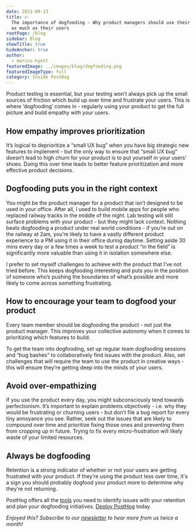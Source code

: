 ```yaml
---
date: 2021-09-13
title: >-
  The importance of dogfooding - Why product managers should use their product
  as much as their users
rootPage: /blog
sidebar: Blog
showTitle: true
hideAnchor: true
author:
  - marcus-hyett
featuredImage: ../images/blog/dogfooding.png
featuredImageType: full
category: Inside PostHog
---
```


Product testing is essential, but your testing won’t always pick up the small sources of friction which build up over time and frustrate your users. This is where ‘dogfooding’ comes in - regularly using your product to get the full picture and build empathy with your users.

## How empathy improves prioritization
It’s logical to deprioritize a “small UX bug” when you have big strategic new features to implement - but the only way to ensure that “small UX bug” doesn’t lead to high churn for your product is to put yourself in your users’ shoes. Doing this over time leads to better feature prioritization and more effective product decisions.

## Dogfooding puts you in the right context
You might be the product manager for a product that isn’t designed to be used in your office. After all, I used to build mobile apps for people who replaced railway tracks in the middle of the night. Lab testing will still surface problems with your product - but they might lack context. Nothing beats dogfooding a product under real world conditions - if you’re out on the railway at 2am, you’re likely to have a vastly different product experience to a PM using it in their office during daytime. Setting aside 30 mins every day or a few times a week to test a product “in the field” is significantly more valuable than using it in isolation somewhere else.

I prefer to set myself challenges to achieve with the product that I’ve not tried before. This keeps dogfooding interesting and puts you in the position of someone who’s pushing the boundaries of what’s possible and more likely to come across something frustrating.

## How to encourage your team to dogfood your product
Every team member should be dogfooding the product - not just the product manager. This improves your collective autonomy when it comes to prioritizing which features to build.

To get the team into dogfooding, set up regular team dogfooding sessions and “bug bashes” to collaboratively find issues with the product. Also, set challenges that will require the team to use the product in creative ways - this will ensure they’re getting deep into the minds of your users.

## Avoid over-empathizing
If you use the product every day, you might subconsciously tend towards perfectionism. It’s important to explain problems objectively - i.e. why they would be frustrating or churning users - but don’t file a bug report for every tiny annoyance you see. Rather, seek out the issues that are likely to compound over time and prioritize fixing those ones and preventing them from cropping up in future. Trying to fix every micro-frustration will likely waste of your limited resources.

## Always be dogfooding
Retention is a strong indicator of whether or not your users are getting frustrated with your product. If they’re using the product less over time, it's a sign you should probably dogfood your product more to determine why they're not returning.

PostHog offers all the [tools](https://posthog.com/product) you need to identify issues with your retention and plan your dogfooding initiatives. [Deploy PostHog](https://app.posthog.com/signup) today.

_Enjoyed this? Subscribe to our [newsletter](/newsletter) to hear more from us twice a month!_

